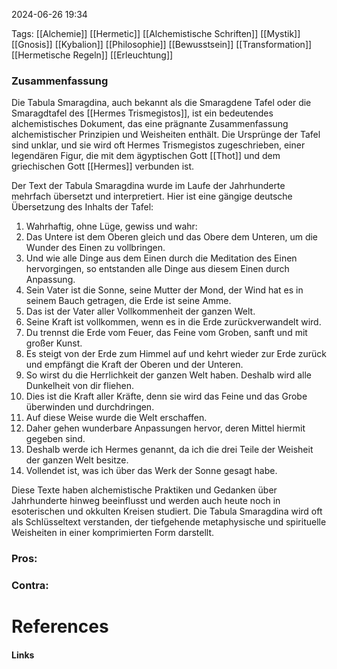2024-06-26 19:34

Tags: [[Alchemie]] [[Hermetic]] [[Alchemistische Schriften]] [[Mystik]] [[Gnosis]] [[Kybalion]] [[Philosophie]] [[Bewusstsein]] [[Transformation]] [[Hermetische Regeln]] [[Erleuchtung]]

### Zusammenfassung
Die Tabula Smaragdina, auch bekannt als die Smaragdene Tafel oder die Smaragdtafel des [[Hermes Trismegistos]], ist ein bedeutendes alchemistisches Dokument, das eine prägnante Zusammenfassung alchemistischer Prinzipien und Weisheiten enthält. Die Ursprünge der Tafel sind unklar, und sie wird oft Hermes Trismegistos zugeschrieben, einer legendären Figur, die mit dem ägyptischen Gott [[Thot]] und dem griechischen Gott [[Hermes]] verbunden ist.

Der Text der Tabula Smaragdina wurde im Laufe der Jahrhunderte mehrfach übersetzt und interpretiert. Hier ist eine gängige deutsche Übersetzung des Inhalts der Tafel:

1. Wahrhaftig, ohne Lüge, gewiss und wahr:
2. Das Untere ist dem Oberen gleich und das Obere dem Unteren, um die Wunder des Einen zu vollbringen.
3. Und wie alle Dinge aus dem Einen durch die Meditation des Einen hervorgingen, so entstanden alle Dinge aus diesem Einen durch Anpassung.
4. Sein Vater ist die Sonne, seine Mutter der Mond, der Wind hat es in seinem Bauch getragen, die Erde ist seine Amme.
5. Das ist der Vater aller Vollkommenheit der ganzen Welt.
6. Seine Kraft ist vollkommen, wenn es in die Erde zurückverwandelt wird.
7. Du trennst die Erde vom Feuer, das Feine vom Groben, sanft und mit großer Kunst.
8. Es steigt von der Erde zum Himmel auf und kehrt wieder zur Erde zurück und empfängt die Kraft der Oberen und der Unteren.
9. So wirst du die Herrlichkeit der ganzen Welt haben. Deshalb wird alle Dunkelheit von dir fliehen.
10. Dies ist die Kraft aller Kräfte, denn sie wird das Feine und das Grobe überwinden und durchdringen.
11. Auf diese Weise wurde die Welt erschaffen.
12. Daher gehen wunderbare Anpassungen hervor, deren Mittel hiermit gegeben sind.
13. Deshalb werde ich Hermes genannt, da ich die drei Teile der Weisheit der ganzen Welt besitze.
14. Vollendet ist, was ich über das Werk der Sonne gesagt habe.

Diese Texte haben alchemistische Praktiken und Gedanken über Jahrhunderte hinweg beeinflusst und werden auch heute noch in esoterischen und okkulten Kreisen studiert. Die Tabula Smaragdina wird oft als Schlüsseltext verstanden, der tiefgehende metaphysische und spirituelle Weisheiten in einer komprimierten Form darstellt.

### Pros:

### Contra:

# References

#### Links